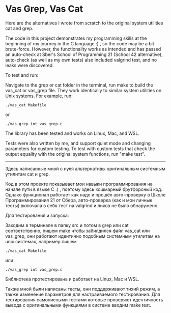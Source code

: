 # Vas Grep, Vas Cat

Here are the alternatives I wrote from scratch to the original system utilities cat and grep.

The code in this project demonstrates my programming skills at the beginning of my journey in the C language :) , so the code may be a bit brute-force. However, the functionality works as intended and has passed an auto-check at Sber's School of Programming 21 (School 42 alternative), auto-check (as well as my own tests) also included valgrind test, and no leaks were discovered.

To test and run:

Navigate to the grep or cat folder in the terminal, run make to build the vas_cat or vas_grep file. They work identically to similar system utilities on Unix systems. For example, run:

```
./vas_cat Makefile
```
or
```
./vas_grep int vas_grep.c
```
The library has been tested and works on Linux, Mac, and WSL.

Tests were also written by me, and support quiet mode and changing parameters for custom testing. To test with custom tests that check the output equality with the original system functions, run "make test".

-----------------------------------------

Здесь написанные мной с нуля альтернативы оригинальным системным утилитам cat и grep.

Код в этом проекте показывает мои навыки программирования на начале пути в языке С :) , поэтому здесь кошмарный брутфорсный код. Однако функционал работает как надо и прошёл авто-проверку в Школе Программирования 21 от Сбера, авто-проверка (как и мои личные тесты) включала в себя тест на valgrind и ликов не было обнаружено.

Для тестирования и запуска:

Заходим в терминале в папку src и потом в grep или cat соответственно, пишем make чтобы забилдился файл vas_cat или vas_grep, они работают идентично подобным системным утилитам на unix системах, например пишем 
```
./vas_cat Makefile
```
или
```
./vas_grep int vas_grep.c
```
Библиотека протестирована и работает на Linux, Mac и WSL.

Также мной были написаны тесты, они поддерживают тихий режим, а также изменение параметров для настраиваемого тестирования. Для тестирования самописными тестами которые проверяют идентичность вывода с оригинальными функциями в системе вводим make test.


